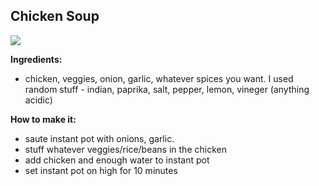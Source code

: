 ## Chicken Soup

![](add-pic.png)

**Ingredients:**

* chicken, veggies, onion, garlic, whatever spices you want. I used random stuff - indian, paprika, salt, pepper, lemon, vineger (anything acidic)

**How to make it:**

* saute instant pot with onions, garlic.
* stuff whatever veggies/rice/beans in the chicken
* add chicken and enough water to instant pot
* set instant pot on high for 10 minutes

